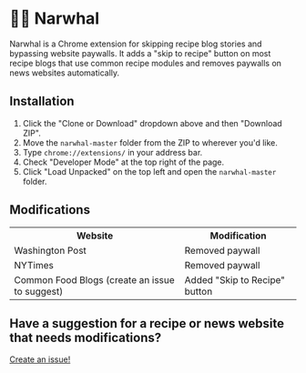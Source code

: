 # 🛑🐋 Narwhal
Narwhal is a Chrome extension for skipping recipe blog stories and bypassing website paywalls. It adds a "skip to recipe" button on most recipe blogs that use common recipe modules and removes paywalls on news websites automatically.

## Installation

1. Click the "Clone or Download" dropdown above and then "Download ZIP".
2. Move the `narwhal-master` folder from the ZIP to wherever you'd like.
3. Type `chrome://extensions/` in your address bar.
4. Check "Developer Mode" at the top right of the page.
5. Click "Load Unpacked" on the top left and open the `narwhal-master` folder.

## Modifications

<table>
  <tr>
    <th><b>Website</b></th>
    <th><b>Modification</b></th>
  </tr>
  <tr>
    <td>Washington Post</td>
    <td>Removed paywall</td>
  </tr>
  <tr>
    <td>NYTimes</td>
    <td>Removed paywall</td>
  </tr>
  <tr>
    <td>Common Food Blogs (create an issue to suggest)</td>
    <td>Added "Skip to Recipe" button</td>
  </tr>
</table>

## Have a suggestion for a recipe or news website that needs modifications?

[Create an issue!](https://github.com/mn6/narwhal/issues/new)